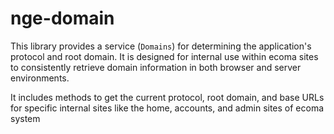 # nge-domain

This library provides a service (`Domains`) for determining the application's protocol and root domain. It is designed for internal use within ecoma sites to consistently retrieve domain information in both browser and server environments.

It includes methods to get the current protocol, root domain, and base URLs for specific internal sites like the home, accounts, and admin sites of ecoma system

